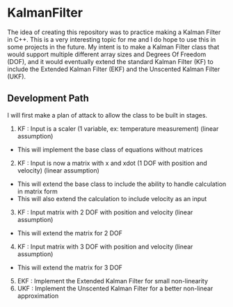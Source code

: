 # KalmanFilter

The idea of creating this repository was to practice making a Kalman Filter in C++. This is a very interesting topic for me and I do hope to use this in some projects in the future. My intent is to make a Kalman Filter class that would support multiple different array sizes and Degrees Of Freedom (DOF), and it would eventually extend the standard Kalman Filter (KF) to include the Extended Kalman Filter (EKF) and the Unscented Kalman Filter (UKF). 

## Development Path

I will first make a plan of attack to allow the class to be built in stages. 

1. KF : Input is a scaler (1 variable, ex: temperature measurement) (linear assumption)
  * This will implement the base class of equations without matrices
2. KF : Input is now a matrix with x and xdot (1 DOF with position and velocity) (linear assumption)
  * This will extend the base class to include the ability to handle calculation in matrix form
  * This will also extend the calculation to include velocity as an input
3. KF : Input matrix with 2 DOF with position and velocity (linear assumption)
  * This will extend the matrix for 2 DOF
4. KF : Input matrix with 3 DOF with position and velocity (linear assumption)
  * This will extend the matrix for 3 DOF
5. EKF : Implement the Extended Kalman Filter for small non-linearity  
6. UKF : Implement the Unscented Kalman Filter for a better non-linear approximation